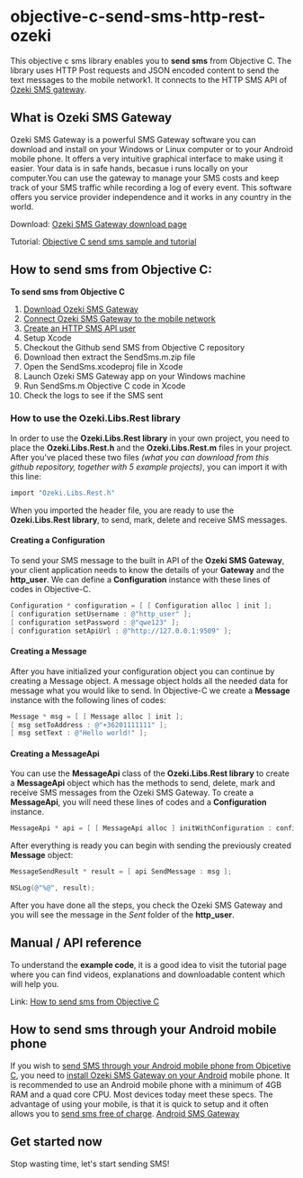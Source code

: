 # objective-c-send-sms-http-rest-ozeki

This objective c sms library enables you to **send sms** from Objective C. The library uses HTTP Post requests and JSON encoded content to send the text messages to the mobile network1. It connects to the HTTP SMS API of [Ozeki SMS gateway](https://ozeki-sms-gateway.com).

## What is Ozeki SMS Gateway

Ozeki SMS Gateway is a powerful SMS Gateway software you can download and install on your Windows or Linux computer or to your Android mobile phone. 
It offers a very intuitive graphical interface to make using it easier. Your data is in safe hands, becasue 
i runs locally on your computer.You can use the gateway to manage your SMS costs and keep track of your SMS traffic while recording a log of every event. 
This software offers you service provider independence and it works in any country in the world.

Download: [Ozeki SMS Gateway download page](https://ozeki-sms-gateway.com/p_727-download-sms-gateway.html)

Tutorial: [Objective C send sms sample and tutorial](https://ozeki-sms-gateway.com/p_855-objective-c-send-sms-with-the-http-rest-api-code-sample.html)

## How to send sms from Objective C:

**To send sms from Objective C**
1. [Download Ozeki SMS Gateway](https://ozeki-sms-gateway.com/p_727-download-sms-gateway.html)
2. [Connect Ozeki SMS Gateway to the mobile network](https://ozeki-sms-gateway.com/p_70-mobile-network.html)
3. [Create an HTTP SMS API user](https://ozeki-sms-gateway.com/p_2102-create-an-http-sms-api-user-account.html)
4. Setup Xcode
5. Checkout the Github send SMS from Objective C repository
6. Download then extract the SendSms.m.zip file
7. Open the SendSms.xcodeproj file in Xcode
8. Launch Ozeki SMS Gateway app on your Windows machine
9. Run SendSms.m Objective C code in Xcode
10. Check the logs to see if the SMS sent

### How to use the Ozeki.Libs.Rest library

In order to use the __Ozeki.Libs.Rest library__ in your own project, you need to place the __Ozeki.Libs.Rest.h__ and the __Ozeki.Libs.Rest.m__ files in your project.
After you've placed these two files _(what you can download from this github repository, together with 5 example projects)_, you can import it with this line:

```objective-c
import "Ozeki.Libs.Rest.h"
```
When you imported the header file, you are ready to use the __Ozeki.Libs.Rest library__, to send, mark, delete and receive SMS messages.

#### Creating a Configuration

To send your SMS message to the built in API of the __Ozeki SMS Gateway__, your client application needs to know the details of your __Gateway__ and the __http_user__.
We can define a __Configuration__ instance with these lines of codes in Objective-C.

```objective-c
Configuration * configuration = [ [ Configuration alloc ] init ];
[ configuration setUsername : @"http_user" ];
[ configuration setPassword : @"qwe123" ];
[ configuration setApiUrl : @"http://127.0.0.1:9509" ];
```

#### Creating a Message

After you have initialized your configuration object you can continue by creating a Message object.
A message object holds all the needed data for message what you would like to send.
In Objective-C we create a __Message__ instance with the following lines of codes:

```objective-c
Message * msg = [ [ Message alloc ] init ];
[ msg setToAddress : @"+36201111111" ];
[ msg setText : @"Hello world!" ];
```

#### Creating a MessageApi

You can use the __MessageApi__ class of the __Ozeki.Libs.Rest library__ to create a __MessageApi__ object which has the methods to send, delete, mark and receive SMS messages from the Ozeki SMS Gateway.
To create a __MessageApi__, you will need these lines of codes and a __Configuration__ instance.

```objective-c
MessageApi * api = [ [ MessageApi alloc ] initWithConfiguration : configuration ];
```

After everything is ready you can begin with sending the previously created __Message__ object:

```objective-c
MessageSendResult * result = [ api SendMessage : msg ];

NSLog(@"%@", result);
```

After you have done all the steps, you check the Ozeki SMS Gateway and you will see the message in the _Sent_ folder of the __http_user__.

## Manual / API reference
To understand the **example code**, it is a good idea to visit the tutorial page where you can find videos, explanations and downloadable content which will help you.

Link: [How to send sms from Objective C](https://ozeki-sms-gateway.com/p_855-objective-c-send-sms-with-the-http-rest-api-code-sample.html)

## How to send sms through your Android mobile phone
If you wish to [send SMS through your Android mobile phone from Objcetive C](https://android-sms-gateway.com/), you need to [install Ozeki SMS Gateway on your Android](https://ozeki-sms-gateway.com/p_2847-how-to-install-ozeki-sms-gateway-on-android.html) mobile phone. It is recommended to use an Android mobile phone with a minimum of 4GB RAM and a quad core CPU. Most devices today meet these specs. The advantage of using your mobile, is that it is quick to setup and it often allows you to [send sms free of charge](https://android-sms-gateway.com/p_246-how-to-send-sms-free-of-charge.html).
[Android SMS Gateway](https://android-sms-gateway.com)

## Get started now

Stop wasting time, let's start sending SMS!


